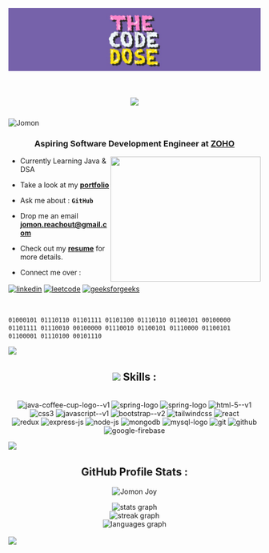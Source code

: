 ![MasterHead](https://github.com/Jomon-J/Jomon-J/blob/main/Assets/banner.jpeg?raw=true)

<h1 align="center">
<img src="https://readme-typing-svg.herokuapp.com/?font=Righteous&size=35&&&color=62dafc&center=true&vCenter=true&width=500&height=70&duration=2500&lines=Hi+There+!+;+I'm+Jomon+Joy+!;" />
</h1>

<p align="left"> <img src="https://komarev.com/ghpvc/?username=Jomon-J&label=Profile%20views&color=707070&style=flat" alt="Jomon" /> </p>

<h3 align="center">Aspiring Software Development Engineer at <a href="https://www.zoho.com/">ZOHO</a></h3>

<img src="https://github.com/Jomon-J/Jomon-J/blob/main/Assets/Programmer.gif" height="250" width="300" align="right"/>


-  Currently Learning   Java & DSA 


-  Take a look at my <a a href="https://jomon.live/" target="_blank">**portfolio**</a> 


-  Ask me about    : **```GitHub```**


-  Drop me an email <a href="mailto:jomon.reachout@gmail.com" target="_blank">**jomon.reachout@gmail.com**</a>


- Check out my <a href="https://drive.google.com/drive/folders/1Xtc_jAm3jnVh-o5JRLVb_o7RFGIA5fVK?usp=drive_link" target="_blank">**resume**</a> for more details.


- Connect me over : <br>

<p align="left">
<a href="https://linkedin.com/in/jomonj" target="blank"><img align="center" src="https://img.icons8.com/?size=48&id=xuvGCOXi8Wyg&format=png" alt="linkedin" /></a>
<a href="https://www.leetcode.com/jomonjoy" target="blank"><img align="center" src="https://img.icons8.com/?size=48&id=wDGo581Ea5Nf&format=png" alt="leetcode" /></a>
<a href="https://auth.geeksforgeeks.org/user/jomonjoy" target="blank"><img align="center" src="https://img.icons8.com/?size=48&id=AbQBhN9v62Ob&format=png" alt="geeksforgeeks"/></a>
</p>

<br>

```
01000101 01110110 01101111 01101100 01110110 01100101 00100000 01101111 01110010 00100000 01110010 01100101 01110000 01100101 01100001 01110100 00101110 

```

<img src="https://raw.githubusercontent.com/Jomon-J/Jomon-J/main/Assets/horizontal%20line%20.gif"><br>

## <div align="center"><img src = "https://github.com/Jomon-J/Jomon-J/blob/main/Assets/Coder.gif" width = 35px> Skills :
  </div>

<br/>
<div align="center">
 <img width="48" height="48" src="https://img.icons8.com/color/48/java-coffee-cup-logo--v1.png" alt="java-coffee-cup-logo--v1"/>
 <img width="48" height="48" src="https://img.icons8.com/color/48/spring-logo.png" alt="spring-logo"/>
 <img width="48" height="40" src="https://img.icons8.com/officel/48/spring-logo.png" alt="spring-logo"/>
 <img width="48" height="48" src="https://img.icons8.com/color/48/html-5--v1.png" alt="html-5--v1"/>
 <img width="48" height="48" src="https://img.icons8.com/fluency/48/css3.png" alt="css3"/>
 <img width="48" height="48" src="https://img.icons8.com/color/48/javascript--v1.png" alt="javascript--v1"/>
 <img width="48" height="48" src="https://img.icons8.com/color/48/bootstrap--v2.png" alt="bootstrap--v2"/>
 <img width="48" height="48" src="https://img.icons8.com/color/48/tailwindcss.png" alt="tailwindcss"/>
 <img width="48" height="48" src="https://img.icons8.com/plasticine/48/react.png" alt="react"/>
 <br>
 <img width="48" height="48" src="https://img.icons8.com/color/48/redux.png" alt="redux"/>
 <img width="48" height="48" src="https://img.icons8.com/office/48/express-js.png" alt="express-js"/>
 <img width="48" height="48" src="https://img.icons8.com/fluency/48/node-js.png" alt="node-js"/>
 <img width="48" height="48" src="https://img.icons8.com/color/48/mongodb.png" alt="mongodb"/>
 <img width="48" height="48" src="https://img.icons8.com/color/48/mysql-logo.png" alt="mysql-logo"/>
 <img width="48" height="48" src="https://img.icons8.com/color/48/git.png" alt="git"/>
 <img width="48" height="48" src="https://img.icons8.com/nolan/48/github.png" alt="github"/>
 <img width="48" height="48" src="https://img.icons8.com/color/48/google-firebase-console.png" alt="google-firebase"/> 
</div>

<img src="https://raw.githubusercontent.com/Jomon-J/Jomon-J/main/Assets/horizontal%20line%20.gif"><br>

## <div align="center">GitHub Profile Stats :

<p align="center"><img src="https://github-profile-trophy.vercel.app/?username=Jomon-J" target="_blank" alt="Jomon Joy" /> </p>

<div align="center">
<img src="https://github-readme-stats.vercel.app/api?username=Jomon-J&theme=react&show_icons=true&hide_border=true&count_private=true" alt="stats graph" width="400" /><br>
<img src="https://github-readme-streak-stats.herokuapp.com/?user=Jomon-J&theme=react&hide_border=true" alt="streak graph" width="400" /><br>
<img src="https://github-readme-stats.vercel.app/api/top-langs/?username=Jomon-J&theme=react&show_icons=true&hide_border=true&layout=compact" alt="languages graph" width="400" />
</div>

<br>
                                <img src="https://readme-typing-svg.herokuapp.com/?font=Righteous&size=30&&&color=ffffff&center=true&vCenter=true&width=400&height=50&duration=5500&lines=Thank+you+for+visiting...+❤️;" />
